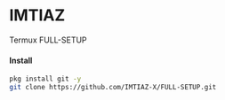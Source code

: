 # IMTIAZ


Termux FULL-SETUP

#### Install

````bash
pkg install git -y
git clone https://github.com/IMTIAZ-X/FULL-SETUP.git
````

